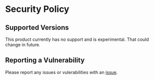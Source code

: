 # Security Policy

## Supported Versions

This product currently has no support and is experimental.  That could change in future.


## Reporting a Vulnerability

Please report any issues or vulerabilities with an [issue](https://github.com/bcgov/nr-silva-frontend/issues).
